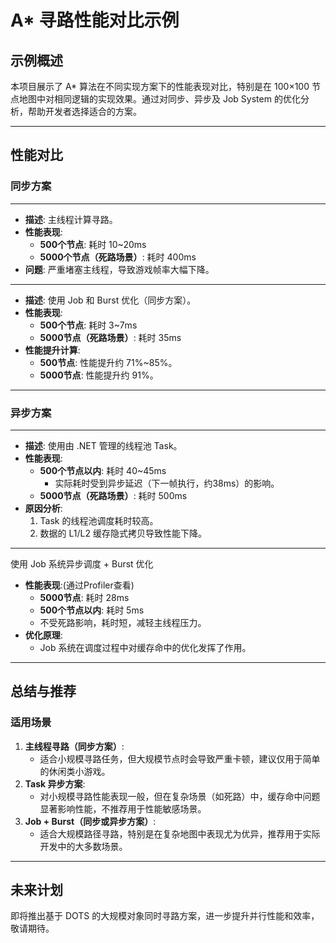 # A* 寻路性能对比示例

## 示例概述
本项目展示了 A* 算法在不同实现方案下的性能表现对比，特别是在 100×100 节点地图中对相同逻辑的实现效果。通过对同步、异步及 Job System 的优化分析，帮助开发者选择适合的方案。

---

## 性能对比

### 同步方案
---
- **描述**: 主线程计算寻路。
- **性能表现**:  
  - **500个节点**: 耗时 10~20ms  
  - **5000个节点（死路场景）**: 耗时 400ms  
- **问题**: 严重堵塞主线程，导致游戏帧率大幅下降。

---

- **描述**: 使用 Job 和 Burst 优化（同步方案）。
- **性能表现**:
  - **500个节点**: 耗时 3~7ms
  - **5000节点（死路场景）**: 耗时 35ms
- **性能提升计算**:
  - **500节点**: 性能提升约 71%~85%。  
  - **5000节点**: 性能提升约 91%。



---

### 异步方案
---
- **描述**: 使用由 .NET 管理的线程池 Task。
- **性能表现**:  
  - **500个节点以内**: 耗时 40~45ms  
    - 实际耗时受到异步延迟（下一帧执行，约38ms）的影响。
  - **5000节点（死路场景）**: 耗时 500ms  
- **原因分析**:
  1. Task 的线程池调度耗时较高。
  2. 数据的 L1/L2 缓存隐式拷贝导致性能下降。

---

使用 Job 系统异步调度 + Burst 优化
- **性能表现**:(通过Profiler查看)
  - **5000节点**: 耗时 28ms
  - **500个节点以内**: 耗时 5ms  
  - 不受死路影响，耗时短，减轻主线程压力。
- **优化原理**:
  - Job 系统在调度过程中对缓存命中的优化发挥了作用。

---


## 总结与推荐

### 适用场景
1. **主线程寻路（同步方案）**:  
   - 适合小规模寻路任务，但大规模节点时会导致严重卡顿，建议仅用于简单的休闲类小游戏。
2. **Task 异步方案**:  
   - 对小规模寻路性能表现一般，但在复杂场景（如死路）中，缓存命中问题显著影响性能，不推荐用于性能敏感场景。
3. **Job + Burst（同步或异步方案）**:  
   - 适合大规模路径寻路，特别是在复杂地图中表现尤为优异，推荐用于实际开发中的大多数场景。

---

## 未来计划
即将推出基于 DOTS 的大规模对象同时寻路方案，进一步提升并行性能和效率，敬请期待。
